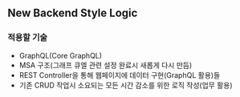 ## New Backend Style Logic 

### 적용할 기술
- GraphQL(Core GraphQL)
- MSA 구조(그래프 큐엘 관련 설정 완료시 새롭게 다시 만듬)
- REST Controller을 통해 웹페이지에 데이터 구현(GraphQL 활용)들
- 기존 CRUD 작업시 소요되는 모든 시간 감소를 위한 로직 작성(업무 활용)